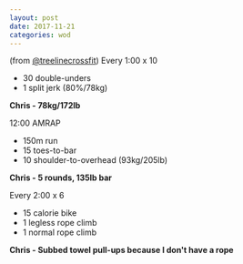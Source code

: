 ```yaml
---
layout: post
date: 2017-11-21
categories: wod
---
```


(from [@treelinecrossfit](http://www.treelinecrossfit.com)) Every 1:00 x 10
- 30 double-unders
- 1 split jerk (80%/78kg)

**Chris - <span>78kg/172lb</span>**

12:00 AMRAP
- 150m run
- 15 toes-to-bar
- 10 shoulder-to-overhead (93kg/205lb)

**Chris - <span>5 rounds, 135lb bar</span>**

Every 2:00 x 6
- 15 calorie bike
- 1 legless rope climb
- 1 normal rope climb

**Chris - <span>Subbed towel pull-ups because I don't have a rope</span>**
